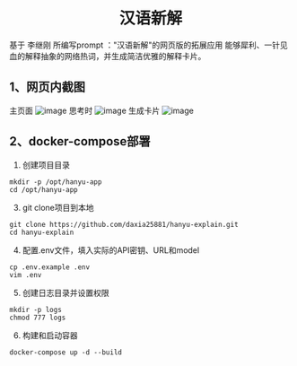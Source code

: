 # <center>汉语新解</center>
基于 李继刚 所编写prompt ："汉语新解"的网页版的拓展应用
能够犀利、一针见血的解释抽象的网络热词，并生成简洁优雅的解释卡片。

## 1、网页内截图
主页面
![image](https://github.com/user-attachments/assets/e2b75ba8-4328-41ea-b721-5e53394831ee)
思考时
![image](https://github.com/user-attachments/assets/67179e9a-161b-489d-976b-da2406500b7e)
生成卡片
![image](https://github.com/user-attachments/assets/20d1797d-00eb-4294-863d-009412ab56d3)

## 2、docker-compose部署
1. 创建项目目录
```
mkdir -p /opt/hanyu-app
cd /opt/hanyu-app
```
3. git clone项目到本地
```
git clone https://github.com/daxia25881/hanyu-explain.git
cd hanyu-explain
```
4. 配置.env文件，填入实际的API密钥、URL和model
```
cp .env.example .env
vim .env
```
5. 创建日志目录并设置权限
```
mkdir -p logs
chmod 777 logs
```
6. 构建和启动容器
```
docker-compose up -d --build
```
